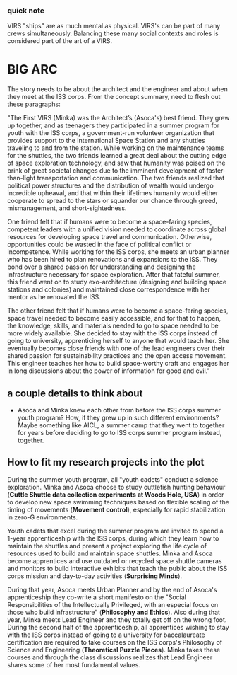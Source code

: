 ### quick note 
VIRS "ships" are as much mental as physical. VIRS's can be part of many crews simultaneously. Balancing these many social contexts and roles is considered part of the art of a VIRS. 

# BIG ARC
The story needs to be about the architect and the engineer and about when they meet at the ISS corps. From the concept summary, need to flesh out these paragraphs: 

"The First VIRS (Minka) was the Architect’s (Asoca's) best friend. They grew up together, and as teenagers they participated in a summer program for youth with the ISS corps, a government-run volunteer organization that provides support to the International Space Station and any shuttles traveling to and from the station. While working on the maintenance teams for the shuttles, the two friends learned a great deal about the cutting edge of space exploration technology, and saw that humanity was poised on the brink of great societal changes due to the imminent development of faster-than-light transportation and communication. The two friends realized that political power structures and the distribution of wealth would undergo incredible upheaval, and that within their lifetimes humanity would either cooperate to spread to the stars or squander our chance through greed, mismanagement, and short-sightedness.

One friend felt that if humans were to become a space-faring species, competent leaders with a unified vision needed to coordinate across global resources for developing space travel and communication. Otherwise, opportunities could be wasted in the face of political conflict or incompetence. While working for the ISS corps, she meets an urban planner who has been hired to plan renovations and expansions to the ISS. They bond over a shared passion for understanding and designing the infrastructure necessary for space exploration. After that fateful summer, this friend went on to study exo-architecture (designing and building space stations and colonies) and maintained close correspondence with her mentor as he renovated the ISS.

The other friend felt that if humans were to become a space-faring species, space travel needed to become easily accessible, and for that to happen, the knowledge, skills, and materials needed to go to space needed to be more widely available. She decided to stay with the ISS corps instead of going to university, apprenticing herself to anyone that would teach her. She eventually becomes close friends with one of the lead engineers over their shared passion for sustainability practices and the open access movement. This engineer teaches her how to build space-worthy craft and engages her in long discussions about the power of information for good and evil." 

## a couple details to think about
- Asoca and Minka knew each other from before the ISS corps summer youth program? How, if they grew up in such different environments? Maybe something like AICL, a summer camp that they went to together for years before deciding to go to ISS corps summer program instead, together. 

## How to fit my research projects into the plot
During the summer youth program, all "youth cadets" conduct a science exploration. Minka and Asoca choose to study cuttlefish hunting behaviour (**Cuttle Shuttle data collection experiments at Woods Hole, USA**) in order to develop new space swimming techniques based on flexible scaling of the timing of movements (**Movement control**), especially for rapid stabilization in zero-G environments. 

Youth cadets that excel during the summer program are invited to spend a 1-year apprenticeship with the ISS corps, during which they learn how to maintain the shuttles and present a project exploring the life cycle of resources used to build and maintain space shuttles. Minka and Asoca become apprentices and use outdated or recycled space shuttle cameras and monitors to build interactive exhibits that teach the public about the ISS corps mission and day-to-day activities (**Surprising Minds**). 

During that year, Asoca meets Urban Planner and by the end of Asoca's apprenticeship they co-write a short manifesto on the "Social Responsibilities of the Intellectually Privileged, with an especial focus on those who build infrastructure" (**Philosophy and Ethics**). Also during that year, Minka meets Lead Engineer and they totally get off on the wrong foot. During the second half of the apprenticeship, all apprentices wishing to stay with the ISS corps instead of going to a university for baccalaureate certification are required to take courses on the ISS corps's Philosophy of Science and Engineering (**Theoretical Puzzle Pieces**). Minka takes these courses and through the class discussions realizes that Lead Engineer shares some of her most fundamental values. 
